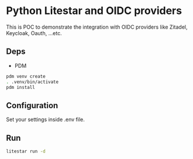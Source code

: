 # Python Litestar and OIDC providers

This is POC to demonstrate the integration with OIDC providers like Zitadel, Keycloak, Oauth, ...etc.

## Deps

- PDM

```sh
pdm venv create
. .venv/bin/activate
pdm install
```

## Configuration

Set your settings inside .env file.

## Run

```sh
litestar run -d
``````
